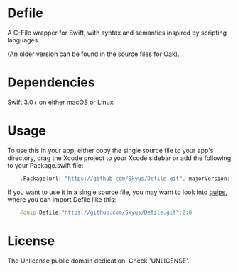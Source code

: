 # Defile
A C-File wrapper for Swift, with syntax and semantics inspired by scripting languages.

(An older version can be found in the source files for [Oak](https://github.com/Skyus/Oak)).

# Dependencies
Swift 3.0+ on either macOS or Linux.

# Usage
To use this in your app, either copy the single source file to your app's directory, drag the Xcode project to your Xcode sidebar or add the following to your Package.swift file:

```swift
    .Package(url: "https://github.com/Skyus/Defile.git", majorVersion: 2, minor: 0)
```

If you want to use it in a single source file, you may want to look into [quips](https://github.com/skyus/quips), where you can import Defile like this:

```swift
    @quip Defile:"https://github.com/Skyus/Defile.git":2:0
```

# License
The Unlicense public domain dedication. Check 'UNLICENSE'.
